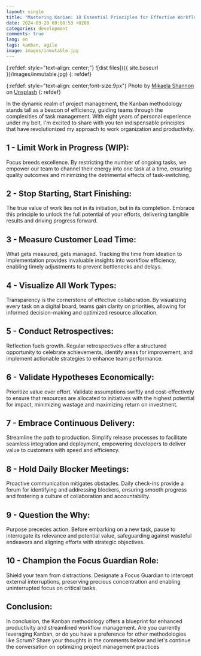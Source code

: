 ```yaml
---
layout: single
title: "Mastering Kanban: 10 Essential Principles for Effective Workflow Management"
date: 2024-03-20 09:08:53 +0200
categories: development
comments: true
lang: en
tags: kanban, agile 
image: images/inmutable.jpg
---
```


{:refdef: style="text-align: center;"}
![dist files]({{ site.baseurl }}/images/inmutable.jpg)
{: refdef}

{:refdef: style="text-align: center;font-size:9px"}
Photo by <a href="https://unsplash.com/@mikaelashannon?utm_source=unsplash&utm_medium=referral&utm_content=creditCopyText">Mikaela Shannon</a> on <a href="https://unsplash.com/s/photos/desktop-apps?utm_source=unsplash&utm_medium=referral&utm_content=creditCopyText">Unsplash</a>
{: refdef}  

In the dynamic realm of project management, the Kanban methodology stands tall as a beacon of efficiency, guiding teams through the complexities of task management. With eight years of personal experience under my belt, I'm excited to share with you ten indispensable principles that have revolutionized my approach to work organization and productivity.

1 - Limit Work in Progress (WIP):
------------------------------
Focus breeds excellence. By restricting the number of ongoing tasks, we empower our team to channel their energy into one task at a time, ensuring quality outcomes and minimizing the detrimental effects of task-switching.

2 - Stop Starting, Start Finishing:
--------------------------------
The true value of work lies not in its initiation, but in its completion. Embrace this principle to unlock the full potential of your efforts, delivering tangible results and driving progress forward.

3 - Measure Customer Lead Time:
----------------------------
What gets measured, gets managed. Tracking the time from ideation to implementation provides invaluable insights into workflow efficiency, enabling timely adjustments to prevent bottlenecks and delays.

4 - Visualize All Work Types:
--------------------------
Transparency is the cornerstone of effective collaboration. By visualizing every task on a digital board, teams gain clarity on priorities, allowing for informed decision-making and optimized resource allocation.

5 - Conduct Retrospectives:
------------------------
Reflection fuels growth. Regular retrospectives offer a structured opportunity to celebrate achievements, identify areas for improvement, and implement actionable strategies to enhance team performance.

6 - Validate Hypotheses Economically:
---------------------------------
Prioritize value over effort. Validate assumptions swiftly and cost-effectively to ensure that resources are allocated to initiatives with the highest potential for impact, minimizing wastage and maximizing return on investment.

7 - Embrace Continuous Delivery:
-----------------------------
Streamline the path to production. Simplify release processes to facilitate seamless integration and deployment, empowering developers to deliver value to customers with speed and efficiency.

8 - Hold Daily Blocker Meetings:
-----------------------------
Proactive communication mitigates obstacles. Daily check-ins provide a forum for identifying and addressing blockers, ensuring smooth progress and fostering a culture of collaboration and accountability.

9 - Question the Why:
------------------
Purpose precedes action. Before embarking on a new task, pause to interrogate its relevance and potential value, safeguarding against wasteful endeavors and aligning efforts with strategic objectives.

10 - Champion the Focus Guardian Role:
---------------------------------
Shield your team from distractions. Designate a Focus Guardian to intercept external interruptions, preserving precious concentration and enabling uninterrupted focus on critical tasks.

Conclusion:
-------------
In conclusion, the Kanban methodology offers a blueprint for enhanced productivity and streamlined workflow management. Are you currently leveraging Kanban, or do you have a preference for other methodologies like Scrum? Share your thoughts in the comments below and let's continue the conversation on optimizing project management practices